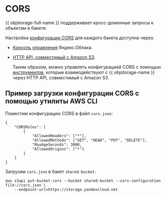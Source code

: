 # CORS

{{ objstorage-full-name }} поддерживает кросс-доменные запросы к объектам в бакете.

Настройка [конфигурации CORS](configuration.md) для каждого бакета доступна через:

- [Консоль управления](setup.md) Яндекс.Облака.
- [HTTP API, совместимый с Amazon S3](../s3/index.md).

    Таким образом, можно управлять конфигурацией CORS с помощью [инструментов](../instruments/index.md), которые взаимодействуют с {{ objstorage-name }} через HTTP API, совместимый с Amazon S3.

## Пример загрузки конфигурации CORS с помощью утилиты AWS CLI

Поместим конфигурацию CORS в файл `cors.json`:

```
{
    "CORSRules": [
        {
            "AllowedHeaders": ["*"],
            "AllowedMethods": ["GET", "HEAD", "PUT", "DELETE"],
            "MaxAgeSeconds": 3000,
            "AllowedOrigins": ["*"]
        }
    ]
}
```

Загрузим `cors.json` в бакет `shared-bucket`:

```
aws s3api put-bucket-cors --bucket shared-bucket --cors-configuration file://cors.json \
    --endpoint-url=https://storage.yandexcloud.net
```
